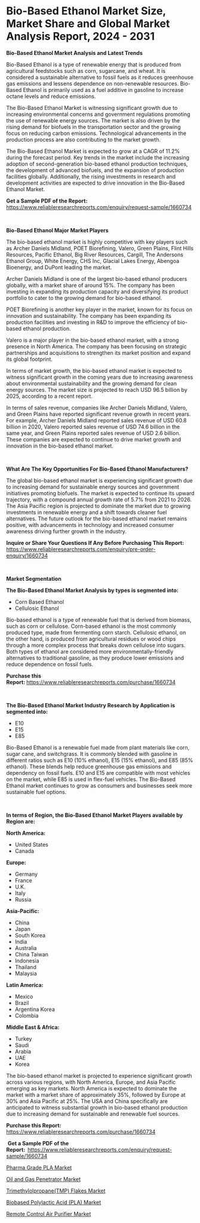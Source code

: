 <p><h1>Bio-Based Ethanol Market Size, Market Share and Global Market Analysis Report, 2024 - 2031</h1></p><p><strong>Bio-Based Ethanol Market Analysis and Latest Trends</strong></p>
<p><p>Bio-Based Ethanol is a type of renewable energy that is produced from agricultural feedstocks such as corn, sugarcane, and wheat. It is considered a sustainable alternative to fossil fuels as it reduces greenhouse gas emissions and lessens dependence on non-renewable resources. Bio-Based Ethanol is primarily used as a fuel additive in gasoline to increase octane levels and reduce emissions.</p><p>The Bio-Based Ethanol Market is witnessing significant growth due to increasing environmental concerns and government regulations promoting the use of renewable energy sources. The market is also driven by the rising demand for biofuels in the transportation sector and the growing focus on reducing carbon emissions. Technological advancements in the production process are also contributing to the market growth.</p><p>The Bio-Based Ethanol Market is expected to grow at a CAGR of 11.2% during the forecast period. Key trends in the market include the increasing adoption of second-generation bio-based ethanol production techniques, the development of advanced biofuels, and the expansion of production facilities globally. Additionally, the rising investments in research and development activities are expected to drive innovation in the Bio-Based Ethanol Market.</p></p>
<p><strong>Get a Sample PDF of the Report:&nbsp;</strong> <a href="https://www.reliableresearchreports.com/enquiry/request-sample/1660734">https://www.reliableresearchreports.com/enquiry/request-sample/1660734</a></p>
<p>&nbsp;</p>
<p><strong>Bio-Based Ethanol Major Market Players</strong></p>
<p><p>The bio-based ethanol market is highly competitive with key players such as Archer Daniels Midland, POET Biorefining, Valero, Green Plains, Flint Hills Resources, Pacific Ethanol, Big River Resources, Cargill, The Andersons Ethanol Group, White Energy, CHS Inc, Glacial Lakes Energy, Abengoa Bioenergy, and DuPont leading the market. </p><p>Archer Daniels Midland is one of the largest bio-based ethanol producers globally, with a market share of around 15%. The company has been investing in expanding its production capacity and diversifying its product portfolio to cater to the growing demand for bio-based ethanol.</p><p>POET Biorefining is another key player in the market, known for its focus on innovation and sustainability. The company has been expanding its production facilities and investing in R&D to improve the efficiency of bio-based ethanol production.</p><p>Valero is a major player in the bio-based ethanol market, with a strong presence in North America. The company has been focusing on strategic partnerships and acquisitions to strengthen its market position and expand its global footprint.</p><p>In terms of market growth, the bio-based ethanol market is expected to witness significant growth in the coming years due to increasing awareness about environmental sustainability and the growing demand for clean energy sources. The market size is projected to reach USD 96.5 billion by 2025, according to a recent report.</p><p>In terms of sales revenue, companies like Archer Daniels Midland, Valero, and Green Plains have reported significant revenue growth in recent years. For example, Archer Daniels Midland reported sales revenue of USD 60.8 billion in 2020, Valero reported sales revenue of USD 74.6 billion in the same year, and Green Plains reported sales revenue of USD 2.6 billion. These companies are expected to continue to drive market growth and innovation in the bio-based ethanol market.</p></p>
<p>&nbsp;</p>
<p><strong>What Are The Key Opportunities For Bio-Based Ethanol Manufacturers?</strong></p>
<p><p>The global bio-based ethanol market is experiencing significant growth due to increasing demand for sustainable energy sources and government initiatives promoting biofuels. The market is expected to continue its upward trajectory, with a compound annual growth rate of 5.7% from 2021 to 2026. The Asia Pacific region is projected to dominate the market due to growing investments in renewable energy and a shift towards cleaner fuel alternatives. The future outlook for the bio-based ethanol market remains positive, with advancements in technology and increased consumer awareness driving further growth in the industry.</p></p>
<p><strong>Inquire or Share Your Questions If Any Before Purchasing This Report:</strong> <a href="https://www.reliableresearchreports.com/enquiry/pre-order-enquiry/1660734">https://www.reliableresearchreports.com/enquiry/pre-order-enquiry/1660734</a></p>
<p>&nbsp;</p>
<p><strong>Market Segmentation</strong></p>
<p><strong>The Bio-Based Ethanol Market Analysis by types is segmented into:</strong></p>
<p><ul><li>Corn Based Ethanol</li><li>Cellulosic Ethanol</li></ul></p>
<p><p>Bio-based ethanol is a type of renewable fuel that is derived from biomass, such as corn or cellulose. Corn-based ethanol is the most commonly produced type, made from fermenting corn starch. Cellulosic ethanol, on the other hand, is produced from agricultural residues or wood chips through a more complex process that breaks down cellulose into sugars. Both types of ethanol are considered more environmentally-friendly alternatives to traditional gasoline, as they produce lower emissions and reduce dependence on fossil fuels.</p></p>
<p><strong>Purchase this Report:&nbsp;</strong><a href="https://www.reliableresearchreports.com/purchase/1660734">https://www.reliableresearchreports.com/purchase/1660734</a></p>
<p>&nbsp;</p>
<p><strong>The Bio-Based Ethanol Market Industry Research by Application is segmented into:</strong></p>
<p><ul><li>E10</li><li>E15</li><li>E85</li></ul></p>
<p><p>Bio-Based Ethanol is a renewable fuel made from plant materials like corn, sugar cane, and switchgrass. It is commonly blended with gasoline in different ratios such as E10 (10% ethanol), E15 (15% ethanol), and E85 (85% ethanol). These blends help reduce greenhouse gas emissions and dependency on fossil fuels. E10 and E15 are compatible with most vehicles on the market, while E85 is used in flex-fuel vehicles. The Bio-Based Ethanol market continues to grow as consumers and businesses seek more sustainable fuel options.</p></p>
<p>&nbsp;</p>
<p><strong>In terms of Region, the Bio-Based Ethanol Market Players available by Region are:</strong></p>
<p>
    <p> <strong> North America: </strong>
        <ul>
            <li>United States</li>
            <li>Canada</li>
        </ul>
        </p> 
    <p> <strong> Europe: </strong>
        <ul>
            <li>Germany</li>
            <li>France</li>
            <li>U.K.</li>
            <li>Italy</li>
            <li>Russia</li>
        </ul>
        </p> 
    <p> <strong> Asia-Pacific: </strong>
        <ul>
            <li>China</li>
            <li>Japan</li>
            <li>South Korea</li>
            <li>India</li>
            <li>Australia</li>
            <li>China Taiwan</li>
            <li>Indonesia</li>
            <li>Thailand</li>
            <li>Malaysia</li>
        </ul>
        </p> 
    <p> <strong> Latin America: </strong>
        <ul>
            <li>Mexico</li>
            <li>Brazil</li>
            <li>Argentina Korea</li>
            <li>Colombia</li>
        </ul>
        </p> 
    <p> <strong> Middle East & Africa: </strong>
        <ul>
            <li>Turkey</li>
            <li>Saudi</li>
            <li>Arabia</li>
            <li>UAE</li>
            <li>Korea</li>
        </ul>
    </p>
    </p>
<p><p>The bio-based ethanol market is projected to experience significant growth across various regions, with North America, Europe, and Asia Pacific emerging as key markets. North America is expected to dominate the market with a market share of approximately 35%, followed by Europe at 30% and Asia Pacific at 25%. The USA and China specifically are anticipated to witness substantial growth in bio-based ethanol production due to increasing demand for sustainable and renewable fuel sources.</p></p>
<p><strong>Purchase this Report: </strong><a href="https://www.reliableresearchreports.com/purchase/1660734">https://www.reliableresearchreports.com/purchase/1660734</a></p>
<p>&nbsp;<strong>Get a Sample PDF of the Report:&nbsp;&nbsp;</strong><a href="https://www.reliableresearchreports.com/enquiry/request-sample/1660734">https://www.reliableresearchreports.com/enquiry/request-sample/1660734</a></p>
<p><strong></strong></p>
<p><p><a href="https://three-jumbo-f6d.notion.site/Pharma-Grade-PLA-Market-Research-Report-Provides-Critical-Insights-that-can-help-Shape-Business-Deve-7bc8c78c42694a20b5dc4386dee9e5d6">Pharma Grade PLA Market</a></p><p><a href="https://github.com/angelajermaine/Market-Research-Report-List-2/blob/main/oil-and-gas-penetrator-market.md">Oil and Gas Penetrator Market</a></p><p><a href="https://noble-drawer-34c.notion.site/Trimethylolpropane-TMP-Flakes-Market-Size-2024-2031-Global-Industrial-Analysis-Key-Geographical--ce5d96fa3e2043d6b18e76f148e4df0d">Trimethylolpropane(TMP) Flakes Market</a></p><p><a href="https://github.com/beatblasta/Market-Research-Report-List-2/blob/main/biobased-polylactic-acid-pla-market.md">Biobased Polylactic Acid (PLA) Market</a></p><p><a href="https://view.publitas.com/reportprime-1/remote-control-air-purifier-market-research-report-provides-critical-insights-that-can-help-shape-business-development-and-investment-strategies/">Remote Control Air Purifier Market</a></p></p>
